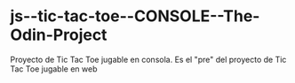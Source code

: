 # js--tic-tac-toe--CONSOLE--The-Odin-Project
Proyecto de Tic Tac Toe jugable en consola. Es el "pre" del proyecto de Tic Tac Toe jugable en web

